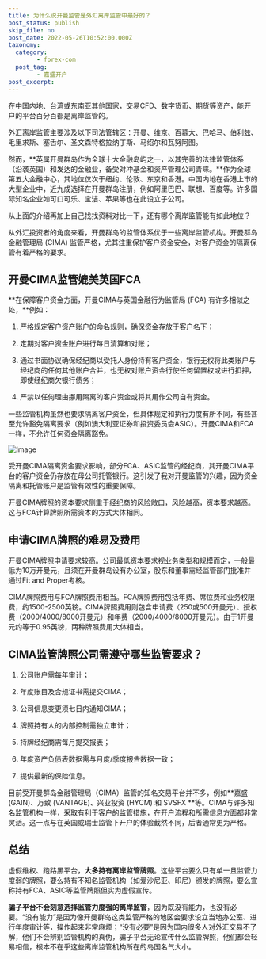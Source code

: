 ```yaml
---
title: 为什么说开曼监管是外汇离岸监管中最好的？
post_status: publish
skip_file: no
post_date: 2022-05-26T10:52:00.000Z
taxonomy:
  category:
        - forex-com
  post_tag:
        - 嘉盛开户
post_excerpt: 
---
```

在中国内地、台湾或东南亚其他国家，交易CFD、数字货币、期货等资产，能开户的平台百分百都是离岸监管的。

外汇离岸监管主要涉及以下司法管辖区：开曼、维京、百慕大、巴哈马、伯利兹、毛里求斯、塞舌尔、圣文森特格拉纳丁斯、马绍尔和瓦努阿图。

然而，**英属开曼群岛作为全球十大金融岛屿之一，以其完善的法律监管体系（沿袭英国）和发达的金融业，备受对冲基金和资产管理公司青睐。**作为全球第五大金融中心，其地位仅次于纽约、伦敦、东京和香港。中国内地在香港上市的大型企业中，近九成选择在开曼群岛注册，例如阿里巴巴、联想、百度等。许多国际知名企业如可口可乐、宝洁、苹果等也在此设立子公司。

从上面的介绍再加上自己找找资料对比一下，还有哪个离岸监管能有如此地位？

从外汇投资者的角度来看，开曼群岛的监管体系优于一些离岸监管机构。开曼群岛金融管理局 (CIMA) 监管严格，尤其注重保护客户资金安全，对客户资金的隔离保管有着严格的要求。

## 开曼CIMA监管媲美英国FCA

**在保障客户资金方面，开曼CIMA与英国金融行为监管局 (FCA) 有许多相似之处，**例如：

1. 严格规定客户资产账户的命名规则，确保资金存放于客户名下；

1. 定期对客户资金账户进行每日清算和对账；

1. 通过书面协议确保经纪商以受托人身份持有客户资金，银行无权将此类账户与经纪商的任何其他账户合并，也无权对账户资金行使任何留置权或进行扣押，即使经纪商欠银行债务；

1. 严禁以任何理由挪用隔离的客户资金或将其用作公司自有资金。

一些监管机构虽然也要求隔离客户资金，但具体规定和执行力度有所不同，有些甚至允许豁免隔离要求（例如澳大利亚证券和投资委员会ASIC）。开曼CIMA和FCA一样，不允许任何资金隔离豁免。

![Image](https://prod-files-secure.s3.us-west-2.amazonaws.com/39ed1227-6d7d-4570-be36-9ccd4a2c4241/bd849744-3fcb-4a37-8312-357962c8f065/image.png?X-Amz-Algorithm=AWS4-HMAC-SHA256&X-Amz-Content-Sha256=UNSIGNED-PAYLOAD&X-Amz-Credential=ASIAZI2LB466RCQTSOYU%2F20250526%2Fus-west-2%2Fs3%2Faws4_request&X-Amz-Date=20250526T101345Z&X-Amz-Expires=3600&X-Amz-Security-Token=IQoJb3JpZ2luX2VjEHgaCXVzLXdlc3QtMiJGMEQCIEZvfmxG1xLD9Ss64vX4LXeekuLDmq%2FOKz7gL0RxP0chAiAswGuZk6NGn0LMRuUV28c5wHFryVWl08jIR%2B96H6aEdSr%2FAwhBEAAaDDYzNzQyMzE4MzgwNSIMeb5ggrMx3CWn2V4mKtwDXr%2BBx4ualEG3kS8V49mCDlulbmKxBD6hVQ3IkFPxZusvaLl8qIbpwOIUVGHg01BVU2abBR54M0KWK9o%2BqKPephRVBub0wYibcV%2FzFX3VWYmJMXgdOFRW28seDdNaaaOphscl6GvoHUyBjJhXkbVdpm26wXNvEupVzY5uVsw%2BJPZ9cl7PuV1ObDO2ZHEAcw12wW%2Bm8%2F28ssNKLk7FmTo80IdfR7VIIIvqtJDD0NLk3Vx%2F8kehgNd2CZ6Fg%2BoA7bx769m40ssRulhOM%2B5z5mJ46NKPGZ3Nkbzzo7TfjeBbygy%2FV1NqbKNWzb54tAEB%2FV6jf%2BZFkwbR1BtBeiauYltqKv7NN8xo21ruelCBgi7ch0Vj%2BlMjbsMfrYfkN4VLVxsBYu3Ou5WEqiTi0cSMdj8Tyoq3PTji8X1gQ8CEY7VSX5aBEeNPaOXOqwiZZ8raF0gKoHC4oGQYDTUFPVXjURdnTNicyJlB7PuXMhbLJoFaUASr7xm52o%2B%2Brh8MVIKIDuve6hwLYJKUb2v1C9uaPh2Eecezo8pDkkGFjSpaYDlBObflQULrPJsyCWNoGnkOlzDt8cXrUl9Ar1HB0aNkn52QEd2ybvwCJ9w5nf8o4dtXfMy8kY9qvurThX5ZnogwpMfQwQY6pgGF0jRDSUBK8aoo%2By6S0LwZS%2FefYapmxMj6hnKF0OerTtc0Ne%2BtIk8%2BIi%2FmqLtZfMcfXrblXyjU6yAGKjGGZVL3AgrJbGOU1QFE3JN9Ck%2FXa28sZZTknGG55a%2F6Cpx9Qwa69oyJl6S0MMIdSKe61LIJCoh53mwuHibB5Jj%2FINMzZgwx2q834GljgLs4l0uYCtzIMDJul1tFSMRN%2BHBRpkngT2kO9Dje&X-Amz-Signature=7ed1f4a672208c6408d5fbc13650e34ac9babeb2f986151732345fbf07af9ed3&X-Amz-SignedHeaders=host&x-id=GetObject)

受开曼CIMA隔离资金要求影响，部分FCA、ASIC监管的经纪商，其开曼CIMA平台的客户资金仍存放在母公司托管银行。这引发了我对开曼监管的兴趣，因为资金隔离和托管账户是监管有效性的重要保障。

开曼CIMA牌照的资本要求侧重于经纪商的风险敞口，风险越高，资本要求越高。这与FCA计算牌照所需资本的方式大体相同。

## **申请CIMA牌照的难易及费用**

开曼CIMA牌照申请要求较高。公司最低资本要求视业务类型和规模而定，一般最低为10万开曼元，且须在开曼群岛设有办公室，股东和董事需经监管部门批准并通过Fit and Proper考核。

CIMA牌照费用与FCA牌照费用相当。FCA牌照费用包括年费、席位费和业务权限费，约1500-2500英镑。CIMA牌照费用则包含申请费（250或500开曼元）、授权费（2000/4000/8000开曼元）和年费（2000/4000/8000开曼元）。由于1开曼元约等于0.95英镑，两种牌照费用大体相当。

## CIMA监管牌照公司需遵守哪些监管要求？

1. 公司账户需每年审计；

1. 年度账目及合规证书需提交CIMA；

1. 公司信息变更须七日内通知CIMA；

1. 牌照持有人的内部控制需独立审计；

1. 持牌经纪商需每月提交报表；

1. 年度资产负债表数据需与月度/季度报告数据一致；

1. 提供最新的保险信息。

目前受开曼群岛金融管理局（CIMA）监管的知名交易平台并不多，例如**嘉盛 (GAIN)、万致 (VANTAGE)、兴业投资 (HYCM) 和 SVSFX **等。CIMA与许多知名监管机构一样，采取有利于客户的监管措施，在开户流程和所需信息方面都非常灵活。这一点与在英国或瑞士监管下开户的体验截然不同，后者通常更为严格。

## 总结

虚假维权、跑路黑平台，**大多持有离岸监管牌照**。这些平台要么只有单一且监管力度弱的牌照，要么持有不知名监管机构（如爱沙尼亚、印尼）颁发的牌照，要么宣称持有FCA、ASIC等监管牌照但实为虚假宣传。

**骗子平台不会刻意选择监管力度强的离岸监管**，因为既没有能力，也没有必要。“没有能力”是因为像开曼群岛这类监管严格的地区会要求设立当地办公室、进行年度审计等，操作起来非常麻烦；“没有必要”是因为国内很多人对外汇交易不了解，他们不会辨别监管机构的真伪，骗子平台无论宣传什么监管牌照，他们都会轻易相信，根本不在乎这些离岸监管机构所在的岛国名气大小。